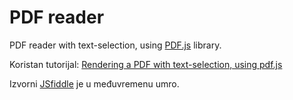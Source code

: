 # PDF reader

PDF reader with text-selection, using [PDF.js](https://mozilla.github.io/pdf.js/) library.

Koristan tutorijal: [Rendering a PDF with text-selection, using pdf.js](http://vivin.net/2013/06/06/rendering-a-pdf-with-text-selection-using-pdf-js/)

Izvorni [JSfiddle](http://jsfiddle.net/vivin/RjqUf/) je u međuvremenu umro.
